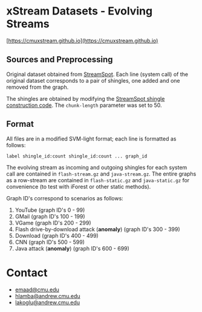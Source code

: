 # xStream Datasets - Evolving Streams

[https://cmuxstream.github.io](https://cmuxstream.github.io)

## Sources and Preprocessing

Original dataset obtained from [StreamSpot](https://github.com/sbustreamspot/sbustreamspot-data). Each
line (system call) of the original dataset corresponds to a pair of shingles, one added and one removed from the graph.

The shingles are obtained by modifying the
[StreamSpot shingle construction code](https://github.com/sbustreamspot/sbustreamspot-train/tree/master/graphs-to-shingle-vectors).
The `chunk-length` parameter was set to 50.

## Format

All files are in a modified SVM-light format; each line is formatted as follows:

```
label shingle_id:count shingle_id:count ... graph_id
```

The evolving stream as incoming and outgoing shingles for each system call are contained in `flash-stream.gz` and
`java-stream.gz`. The entire graphs as a row-stream are contained in `flash-static.gz` and `java-static.gz` for
convenience (to test with iForest or other static methods).

Graph ID's correspond to scenarios as follows:

   1. YouTube (graph ID's 0 - 99)
   2. GMail (graph ID's 100 - 199)
   3. VGame (graph ID's 200 - 299)
   4. Flash drive-by-download attack (**anomaly**) (graph ID's 300 - 399)
   5. Download (graph ID's 400 - 499)
   6. CNN (graph ID's 500 - 599)
   7. Java attack (**anomaly**) (graph ID's 600 - 699)

# Contact

   * emaad@cmu.edu
   * hlamba@andrew.cmu.edu
   * lakoglu@andrew.cmu.edu
